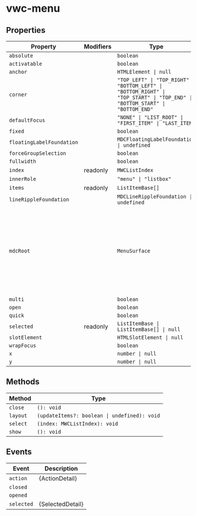 # vwc-menu

## Properties

| Property                  | Modifiers | Type                                             | Description                                      |
|---------------------------|-----------|--------------------------------------------------|--------------------------------------------------|
| `absolute`                |           | `boolean`                                        |                                                  |
| `activatable`             |           | `boolean`                                        |                                                  |
| `anchor`                  |           | `HTMLElement \| null`                            |                                                  |
| `corner`                  |           | `"TOP_LEFT" \| "TOP_RIGHT" \| "BOTTOM_LEFT" \| "BOTTOM_RIGHT" \| "TOP_START" \| "TOP_END" \| "BOTTOM_START" \| "BOTTOM_END"` |                                                  |
| `defaultFocus`            |           | `"NONE" \| "LIST_ROOT" \| "FIRST_ITEM" \| "LAST_ITEM"` |                                                  |
| `fixed`                   |           | `boolean`                                        |                                                  |
| `floatingLabelFoundation` |           | `MDCFloatingLabelFoundation \| undefined`        |                                                  |
| `forceGroupSelection`     |           | `boolean`                                        |                                                  |
| `fullwidth`               |           | `boolean`                                        |                                                  |
| `index`                   | readonly  | `MWCListIndex`                                   |                                                  |
| `innerRole`               |           | `"menu" \| "listbox"`                            |                                                  |
| `items`                   | readonly  | `ListItemBase[]`                                 |                                                  |
| `lineRippleFoundation`    |           | `MDCLineRippleFoundation \| undefined`           |                                                  |
| `mdcRoot`                 |           | `MenuSurface`                                    | Root element for MDC Foundation usage.<br /><br />Define in your component with the `@query` decorator |
| `multi`                   |           | `boolean`                                        |                                                  |
| `open`                    |           | `boolean`                                        |                                                  |
| `quick`                   |           | `boolean`                                        |                                                  |
| `selected`                | readonly  | `ListItemBase \| ListItemBase[] \| null`         |                                                  |
| `slotElement`             |           | `HTMLSlotElement \| null`                        |                                                  |
| `wrapFocus`               |           | `boolean`                                        |                                                  |
| `x`                       |           | `number \| null`                                 |                                                  |
| `y`                       |           | `number \| null`                                 |                                                  |

## Methods

| Method   | Type                                         |
|----------|----------------------------------------------|
| `close`  | `(): void`                                   |
| `layout` | `(updateItems?: boolean \| undefined): void` |
| `select` | `(index: MWCListIndex): void`                |
| `show`   | `(): void`                                   |

## Events

| Event      | Description      |
|------------|------------------|
| `action`   | {ActionDetail}   |
| `closed`   |                  |
| `opened`   |                  |
| `selected` | {SelectedDetail} |
